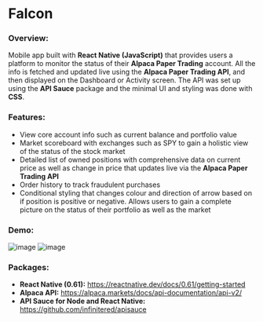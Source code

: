 # Falcon
### Overview:
Mobile app built with **React Native (JavaScript)** that provides users a platform to monitor the status of their **Alpaca Paper Trading** account. All the info is fetched and updated live using the **Alpaca Paper Trading API**, and then displayed on the Dashboard or Activity screen. The API was set up using the **API Sauce** package and the minimal UI and styling was done with **CSS**. 

### Features:
* View core account info such as current balance and portfolio value
* Market scoreboard with exchanges such as SPY to gain a holistic view of the status of the stock market
* Detailed list of owned positions with comprehensive data on current price as well as change in price that updates live via the **Alpaca Paper Trading API**
* Order history to track fraudulent purchases
* Conditional styling that changes colour and direction of arrow based on if position is positive or negative. Allows users to gain a complete picture on the status of their portfolio as well as the market

### Demo:

![image](https://user-images.githubusercontent.com/66835262/88603085-1b243c80-d042-11ea-970f-066414ac795a.png")
![image](https://user-images.githubusercontent.com/66835262/88603147-3f801900-d042-11ea-9ada-dd639054f888.png")

### Packages: 
* **React Native (0.61):** https://reactnative.dev/docs/0.61/getting-started
* **Alpaca API:** https://alpaca.markets/docs/api-documentation/api-v2/
* **API Sauce for Node and React Native:** https://github.com/infinitered/apisauce
